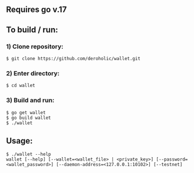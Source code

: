 ## Requires go v.17

## To build / run:

### 1) Clone repository:
	$ git clone https://github.com/deroholic/wallet.git

### 2) Enter directory:
	$ cd wallet

### 3) Build and run:
	$ go get wallet
	$ go build wallet
	$ ./wallet

## Usage:
```
$ ./wallet --help
wallet [--help] [--wallet=<wallet_file> | <private_key>] [--password=<wallet_password>] [--daemon-address=<127.0.0.1:10102>] [--testnet]
```
